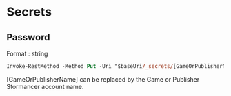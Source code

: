 # Secrets

## Password

Format : string

```ps
Invoke-RestMethod -Method Put -Uri "$baseUri/_secrets/[GameOrPublisherName]/secrets/elasticSearch_password" -ContentType "text/plain" -InFile "$PSScriptRoot\Secrets\elasticSearch_password.txt"
```

[GameOrPublisherName] can be replaced by the Game or Publisher Stormancer account name.
